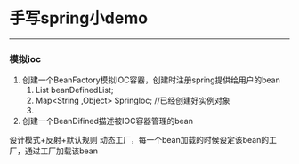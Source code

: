 # 手写spring小demo

---
### 模拟ioc

1. 创建一个BeanFactory模拟IOC容器，创建时注册spring提供给用户的bean
    1. List<BeanDefined> beanDefinedList;
    2. Map<String ,Object> SpringIoc;  //已经创建好实例对象
    3. 
2. 创建一个BeanDifined描述被IOC容器管理的bean

设计模式+反射+默认规则
动态工厂，每一个bean加载的时候设定该bean的工厂，通过工厂加载该bean

